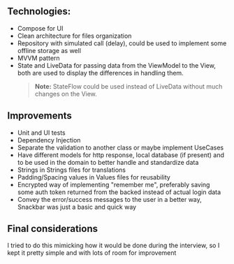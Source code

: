 ## Technologies:
- Compose for UI
- Clean architecture for files organization
- Repository with simulated call (delay), could be used to implement some offline storage as well
- MVVM pattern
- State and LiveData for passing data from the ViewModel to the View, both are used to display the differences in handling them.
  > **Note:** StateFlow could be used instead of LiveData without much changes on the View.

## Improvements
- Unit and UI tests
- Dependency Injection
- Separate the validation to another class or maybe implement UseCases
- Have different models for http response, local database (if present) and to be used in the domain to better handle and standardize data
- Strings in Strings files for translations
- Padding/Spacing values in Values files for reusability
- Encrypted way of implementing "remember me", preferably saving some auth token returned from the backed instead of actual login data
- Convey the error/success messages to the user in a better way, Snackbar was just a basic and quick way

## Final considerations
I tried to do this mimicking how it would be done during the interview, so I kept it pretty simple and with lots of room for improvement
